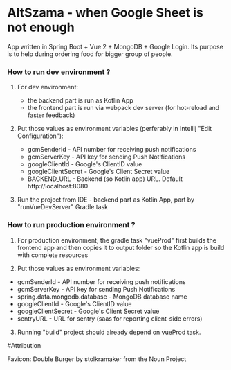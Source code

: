 # AltSzama - when Google Sheet is not enough

App written in Spring Boot + Vue 2 + MongoDB + Google Login. Its purpose is to help during ordering food for bigger group of people.

### How to run dev environment ?

1. For dev environment:
    - the backend part is run as Kotlin App 
    - the frontend part is run via webpack dev server (for hot-reload and faster feedback)

2. Put those values as environment variables (perferably in Intellij "Edit Configuration"):
    - gcmSenderId - API number for receiving push notifications
    - gcmServerKey - API key for sending Push Notifications
    - googleClientId - Google's ClientID value
    - googleClientSecret - Google's Client Secret value
    - BACKEND_URL - Backend (so Kotlin app) URL. Default http://localhost:8080

3. Run the project from IDE - backend part as Kotlin App, part by "runVueDevServer" Gradle task 


### How to run production environment ?

1. For production  environment, the gradle task "vueProd" first builds the frontend 
app and then copies it to output folder so the Kotlin app is build with complete resources

2. Put those values as environment variables:
- gcmSenderId - API number for receiving push notifications
- gcmServerKey - API key for sending Push Notifications
- spring.data.mongodb.database - MongoDB database name
- googleClientId - Google's ClientID value
- googleClientSecret - Google's Client Secret value
- sentryURL - URL for sentry (saas for reporting client-side errors)

3. Running "build" project should already depend on vueProd task.

#Attribution

Favicon: Double Burger by stolkramaker from the Noun Project